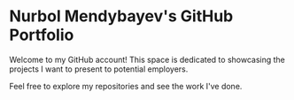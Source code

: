 # Nurbol Mendybayev's GitHub Portfolio

Welcome to my GitHub account! This space is dedicated to showcasing the projects I want to present to potential employers.

Feel free to explore my repositories and see the work I've done.
